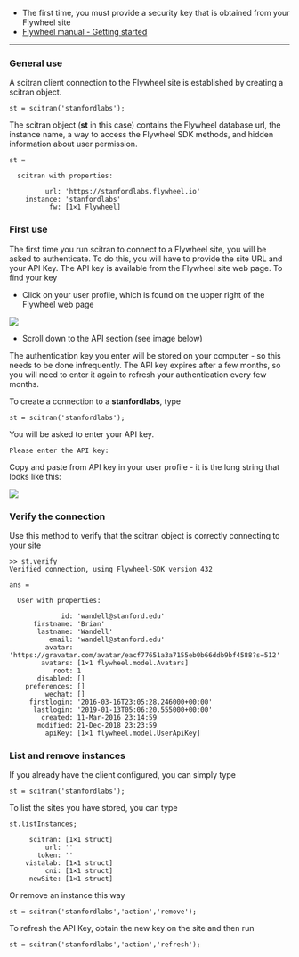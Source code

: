 * The first time, you must provide a security key that is obtained from your Flywheel site
* [Flywheel manual - Getting started](https://flywheel-io.github.io/core/branches/master/matlab/getting_started.html)

***

### General use

A scitran client connection to the Flywheel site is established by creating a scitran object.
```
st = scitran('stanfordlabs');
```

The scitran object (**st** in this case) contains the Flywheel database url, the instance name, a way to access the Flywheel SDK methods, and hidden information about user permission.
```
st = 

  scitran with properties:

         url: 'https://stanfordlabs.flywheel.io'
    instance: 'stanfordlabs'
          fw: [1×1 Flywheel]
```
### First use

The first time you run scitran to connect to a Flywheel site, you will be asked to authenticate.  To do this, you will have to provide the site URL and your API Key.  The API key is available from the Flywheel site web page.  To find your key

* Click on your user profile, which is found on the upper right of the Flywheel web page

![](https://github.com/scitran/client/wiki/images/loginProfile.png)

* Scroll down to the API section (see image below)

The authentication key you enter will be stored on your computer - so this needs to be done infrequently. The API key expires after a few months, so you will need to enter it again to refresh your authentication every few months.

To create a connection to a **stanfordlabs**, type

    st = scitran('stanfordlabs');

You will be asked to enter your API key.  

    Please enter the API key: 

Copy and paste from API key in your user profile - it is the long string that looks like this:

![](https://github.com/scitran/client/wiki/images/userAPI.png)

### Verify the connection

Use this method to verify that the scitran object is correctly connecting to your site
```
>> st.verify
Verified connection, using Flywheel-SDK version 432

ans = 

  User with properties:

             id: 'wandell@stanford.edu'
      firstname: 'Brian'
       lastname: 'Wandell'
          email: 'wandell@stanford.edu'
         avatar: 'https://gravatar.com/avatar/eacf77651a3a7155eb0b66ddb9bf4588?s=512'
        avatars: [1×1 flywheel.model.Avatars]
           root: 1
       disabled: []
    preferences: []
         wechat: []
     firstlogin: '2016-03-16T23:05:28.246000+00:00'
      lastlogin: '2019-01-13T05:06:20.555000+00:00'
        created: 11-Mar-2016 23:14:59
       modified: 21-Dec-2018 23:23:59
         apiKey: [1×1 flywheel.model.UserApiKey]
```

### List and remove instances

If you already have the client configured, you can simply type

    st = scitran('stanfordlabs');

To list the sites you have stored, you can type

    st.listInstances;

```
     scitran: [1×1 struct]
         url: ''
       token: ''
    vistalab: [1×1 struct]
         cni: [1×1 struct]
     newSite: [1×1 struct]
```

Or remove an instance this way

    st = scitran('stanfordlabs','action','remove');

To refresh the API Key, obtain the new key on the site and then run

    st = scitran('stanfordlabs','action','refresh');



